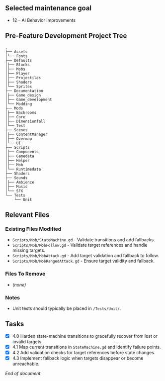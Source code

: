 ## Selected maintenance goal
- 12 – AI Behavior Improvements

## Pre-Feature Development Project Tree
```
.
├── Assets
│└── Fonts
├── Defaults
│├── Blocks
│├── Mobs
│├── Player
│├── Projectiles
│├── Shaders
│└── Sprites
├── Documentation
│├── Game_design
│├── Game_development
│└── Modding
├── Mods
│├── Backrooms
│├── Core
│├── Dimensionfall
│└── Test
├── Scenes
│├── ContentManager
│├── Overmap
│└── UI
├── Scripts
│├── Components
│├── Gamedata
│├── Helper
│├── Mob
│└── Runtimedata
├── Shaders
├── Sounds
│├── Ambience
│├── Music
│└── SFX
└── Tests
    └── Unit
```

## Relevant Files

### Existing Files Modified
- `Scripts/Mob/StateMachine.gd` - Validate transitions and add fallbacks.
- `Scripts/Mob/MobFollow.gd` - Validate target references and handle missing targets.
- `Scripts/Mob/MobAttack.gd` - Add target validation and fallback to follow.
- `Scripts/Mob/MobRangedAttack.gd` - Ensure target validity and fallback.

### Files To Remove
- *(none)*

### Notes
- Unit tests should typically be placed in `/Tests/Unit/`.

## Tasks

 - [x] 4.0 Harden state-machine transitions to gracefully recover from lost or invalid targets
  - [x] 4.1 Map current transitions in `StateMachine.gd` and identify failure points.
  - [x] 4.2 Add validation checks for target references before state changes.
  - [x] 4.3 Implement fallback logic when targets disappear or become unreachable.

*End of document*
